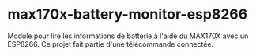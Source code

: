 # max170x-battery-monitor-esp8266
Module pour lire les informations de batterie à l'aide du MAX170X avec un ESP8266. Ce projet fait partie d'une télécommande connectée.
